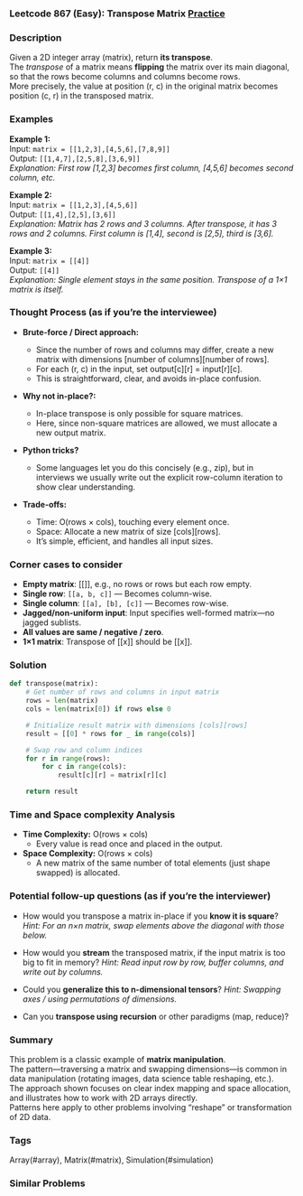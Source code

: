 ### Leetcode 867 (Easy): Transpose Matrix [Practice](https://leetcode.com/problems/transpose-matrix)

### Description  
Given a 2D integer array (matrix), return **its transpose**.  
The *transpose* of a matrix means **flipping** the matrix over its main diagonal, so that the rows become columns and columns become rows.  
More precisely, the value at position (r, c) in the original matrix becomes position (c, r) in the transposed matrix.

### Examples  

**Example 1:**  
Input: `matrix = [[1,2,3],[4,5,6],[7,8,9]]`  
Output: `[[1,4,7],[2,5,8],[3,6,9]]`  
*Explanation: First row [1,2,3] becomes first column, [4,5,6] becomes second column, etc.*

**Example 2:**  
Input: `matrix = [[1,2,3],[4,5,6]]`  
Output: `[[1,4],[2,5],[3,6]]`  
*Explanation: Matrix has 2 rows and 3 columns. After transpose, it has 3 rows and 2 columns. First column is [1,4], second is [2,5], third is [3,6].*

**Example 3:**  
Input: `matrix = [[4]]`  
Output: `[[4]]`  
*Explanation: Single element stays in the same position. Transpose of a 1×1 matrix is itself.*

### Thought Process (as if you’re the interviewee)  
- **Brute-force / Direct approach:**  
  - Since the number of rows and columns may differ, create a new matrix with dimensions [number of columns][number of rows].  
  - For each (r, c) in the input, set output[c][r] = input[r][c].
  - This is straightforward, clear, and avoids in-place confusion.
- **Why not in-place?:**  
  - In-place transpose is only possible for square matrices.  
  - Here, since non-square matrices are allowed, we must allocate a new output matrix.

- **Python tricks?**  
  - Some languages let you do this concisely (e.g., zip), but in interviews we usually write out the explicit row-column iteration to show clear understanding.

- **Trade-offs:**  
  - Time: O(rows × cols), touching every element once.
  - Space: Allocate a new matrix of size [cols][rows].  
  - It’s simple, efficient, and handles all input sizes.

### Corner cases to consider  
- **Empty matrix**: [[]], e.g., no rows or rows but each row empty.
- **Single row**: `[[a, b, c]]` — Becomes column-wise.
- **Single column**: `[[a], [b], [c]]` — Becomes row-wise.
- **Jagged/non-uniform input**: Input specifies well-formed matrix—no jagged sublists.
- **All values are same / negative / zero**.
- **1×1 matrix**: Transpose of [[x]] should be [[x]].

### Solution

```python
def transpose(matrix):
    # Get number of rows and columns in input matrix
    rows = len(matrix)
    cols = len(matrix[0]) if rows else 0

    # Initialize result matrix with dimensions [cols][rows]
    result = [[0] * rows for _ in range(cols)]

    # Swap row and column indices
    for r in range(rows):
        for c in range(cols):
            result[c][r] = matrix[r][c]

    return result
```

### Time and Space complexity Analysis  

- **Time Complexity:** O(rows × cols)  
  - Every value is read once and placed in the output.
- **Space Complexity:** O(rows × cols)  
  - A new matrix of the same number of total elements (just shape swapped) is allocated.

### Potential follow-up questions (as if you’re the interviewer)  

- How would you transpose a matrix in-place if you **know it is square**?
  *Hint: For an n×n matrix, swap elements above the diagonal with those below.*

- How would you **stream** the transposed matrix, if the input matrix is too big to fit in memory?
  *Hint: Read input row by row, buffer columns, and write out by columns.*

- Could you **generalize this to n-dimensional tensors**?
  *Hint: Swapping axes / using permutations of dimensions.*

- Can you **transpose using recursion** or other paradigms (map, reduce)?

### Summary
This problem is a classic example of **matrix manipulation**.  
The pattern—traversing a matrix and swapping dimensions—is common in data manipulation (rotating images, data science table reshaping, etc.).  
The approach shown focuses on clear index mapping and space allocation, and illustrates how to work with 2D arrays directly.  
Patterns here apply to other problems involving “reshape” or transformation of 2D data.

### Tags
Array(#array), Matrix(#matrix), Simulation(#simulation)

### Similar Problems

